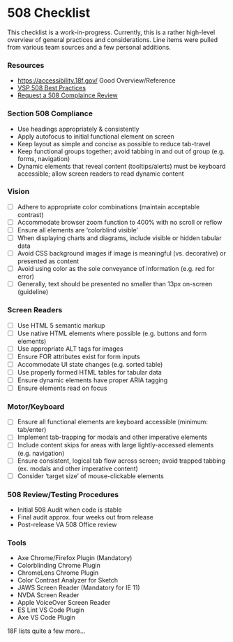 # 508 Checklist

This checklist is a work-in-progress. Currently, this is a rather high-level overview of general practices and considerations. Line items were pulled from various team sources and a few personal additions.

### Resources
* https://accessibility.18f.gov/	Good Overview/Reference
* [VSP 508 Best Practices](https://github.com/department-of-veterans-affairs/va.gov-team/blob/master/platform/accessibility/508-accessibility-best-practices.md)
* [Request a 508 Complaince Review](https://github.com/department-of-veterans-affairs/va.gov-team/blob/master/platform/accessibility/508-request-prelaunch-review.md)

### Section 508 Compliance
* Use headings appropriately & consistently
* Apply autofocus to initial functional element on screen
* Keep layout as simple and concise as possible to reduce tab-travel
* Keep functional groups together; avoid tabbing in and out of group (e.g. forms, navigation)
* Dynamic elements that reveal content (tooltips/alerts) must be keyboard accessible; allow screen readers to read dynamic content

### Vision
- [ ] Adhere to appropriate color combinations (maintain acceptable contrast)
- [ ] Accommodate browser zoom function to 400% with no scroll or reflow
- [ ] Ensure all elements are ‘colorblind visible’
- [ ] When displaying charts and diagrams, include visible or hidden tabular data
- [ ] Avoid CSS background images if image is meaningful (vs. decorative) or presented as content
- [ ] Avoid using color as the sole conveyance of information (e.g. red for error)
- [ ] Generally, text should be presented no smaller than 13px on-screen (guideline)

### Screen Readers
- [ ] Use HTML 5 semantic markup
- [ ] Use native HTML elements where possible (e.g. buttons and form elements)
- [ ] Use appropriate ALT tags for images
- [ ] Ensure FOR attributes exist for form inputs
- [ ] Accommodate UI state changes (e.g. sorted table)
- [ ] Use properly formed HTML tables for tabular data
- [ ] Ensure dynamic elements have proper ARIA tagging
- [ ] Ensure elements read on focus

### Motor/Keyboard
- [ ] Ensure all functional elements are keyboard accessible (minimum: tab/enter)
- [ ] Implement tab-trapping for modals and other imperative elements
- [ ] Include content skips for areas with large lightly-accessed elements (e.g. navigation)
- [ ] Ensure consistent, logical tab flow across screen; avoid trapped tabbing (ex. modals and other imperative content)
- [ ] Consider ‘target size’ of mouse-clickable elements

### 508 Review/Testing Procedures
* Initial 508 Audit when code is stable
* Final audit approx. four weeks out from release
* Post-release VA 508 Office review

### Tools
* Axe Chrome/Firefox Plugin (Mandatory)
* Colorblinding Chrome Plugin
* ChromeLens Chrome Plugin
* Color Contrast Analyzer for Sketch
* JAWS Screen Reader (Mandatory for IE 11)
* NVDA Screen Reader
* Apple VoiceOver Screen Reader
* ES Lint VS Code Plugin
* Axe VS Code Plugin

18F lists quite a few more…


